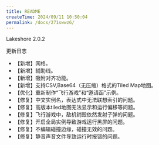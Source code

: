 ```yaml
---
title: README
createTime: 2024/09/11 10:50:04
permalink: /docs/271swwz6/
---
```

Lakeshore 2.0.2

更新日志

* 【新增】网格。
* 【新增】辅助线。
* 【新增】吸附对齐功能。
* 【新增】支持CSV,Base64（无压缩）格式的Tiled Map地图。
* 【优化】重新制作“飞行游戏”和“邀请函”示例。
* 【修复】中文实例名，表达式中无法联想索引的问题。
* 【修复】高版本tiled地图无法显示和运行偏移等问题。
* 【修复】飞行游戏中，敌机销毁依然发射子弹的问题。
* 【修复】开启全局实例导致游戏运行黑屏的问题。
* 【修复】不编辑碰撞边缘，碰撞无效的问题。
* 【修复】静音声音文件导致运行时报错的问题。
